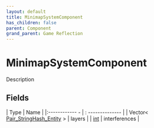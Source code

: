 ```yaml
---
layout: default
title: MinimapSystemComponent
has_children: false
parent: Component
grand_parent: Game Reflection
---
```

# MinimapSystemComponent
Description 

## Fields
| Type | Name |
|:------------ - | : -------------- |
| Vector< [Pair_StringHash_Entity](game-reflection/classes/pair__string_hash__entity.md) > | layers |
| [int](game-reflection/enums/int.md) | interferences |
